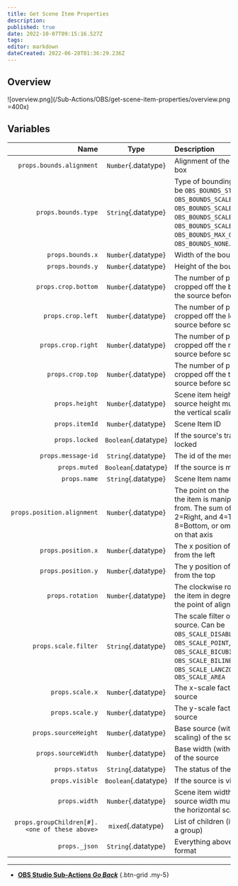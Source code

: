 ```yaml
---
title: Get Scene Item Properties
description: 
published: true
date: 2022-10-07T09:15:16.527Z
tags: 
editor: markdown
dateCreated: 2022-06-28T01:36:29.236Z
---
```


## Overview

![overview.png](/Sub-Actions/OBS/get-scene-item-properties/overview.png =400x)

## Variables
Name | Type | Description
----:|:----:|:------------
`props.bounds.alignment` | `Number`{.datatype} | Alignment of the bounding box
`props.bounds.type` | `String`{.datatype} | Type of bounding box, Can be `OBS_BOUNDS_STRETCH`, `OBS_BOUNDS_SCALE_INNER`, `OBS_BOUNDS_SCALE_OUTER`, `OBS_BOUNDS_SCALE_TO_WIDTH`, `OBS_BOUNDS_SCALE_TO_HEIGHT`, `OBS_BOUNDS_MAX_ONLY` or `OBS_BOUNDS_NONE`.
`props.bounds.x` | `Number`{.datatype} | Width of the bounding box
`props.bounds.y` | `Number`{.datatype} | Height of the bounding box
`props.crop.bottom` | `Number`{.datatype} | The number of pixels cropped off the bottom of the source before scaling
`props.crop.left` | `Number`{.datatype} | The number of pixels cropped off the left of the source before scaling
`props.crop.right` | `Number`{.datatype} | The number of pixels cropped off the right of the source before scaling
`props.crop.top` | `Number`{.datatype} | The number of pixels cropped off the top of the source before scaling
`props.height` | `Number`{.datatype} | Scene item height (base source height multiplied by the vertical scaling factor)
`props.itemId` | `Number`{.datatype} | Scene Item ID
`props.locked` | `Boolean`{.datatype} | If the source's transform is locked
`props.message-id` | `String`{.datatype} | The id of the message
`props.muted` | `Boolean`{.datatype} | If the source is muted
`props.name` | `String`{.datatype} | Scene Item name
`props.position.alignment` | `Number`{.datatype} | The point on the source that the item is manipulated from. The sum of 1=Left or 2=Right, and 4=Top or 8=Bottom, or omit to centre on that axis
`props.position.x` | `Number`{.datatype} | The x position of the source from the left
`props.position.y` | `Number`{.datatype} | The y position of the source from the top
`props.rotation` | `Number`{.datatype} | The clockwise rotation of the item in degrees around the point of alignment
`props.scale.filter` | `String`{.datatype} | The scale filter of the source. Can be `OBS_SCALE_DISABLE`, `OBS_SCALE_POINT`, `OBS_SCALE_BICUBIC`, `OBS_SCALE_BILINEAR`, `OBS_SCALE_LANCZOS` or `OBS_SCALE_AREA`
`props.scale.x` | `Number`{.datatype} | The x-scale factor of the source
`props.scale.y` | `Number`{.datatype} | The y-scale factor of the source
`props.sourceHeight` | `Number`{.datatype} | Base source (without scaling) of the source
`props.sourceWidth` | `Number`{.datatype} | Base width (without scaling) of the source
`props.status` | `String`{.datatype} | The status of the sub-action
`props.visible` | `Boolean`{.datatype} | If the source is visible
`props.width` | `Number`{.datatype} | Scene item width (base source width multiplied by the horizontal scaling factor)
`props.groupChildren[#].<one of these above>` | `mixed`{.datatype} | List of children (if this item is a group)
`props._json` | `String`{.datatype} | Everything above in a json format

---

- [<i class="mdi mdi-chevron-left"></i> **OBS Studio Sub-Actions *Go Back***](/en/Sub-Actions/OBS)
{.btn-grid .my-5}